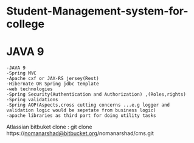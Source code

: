 # Student-Management-system-for-college

# JAVA 9
```
-JAVA 9
-Spring MVC
-Apache cxf or JAX-RS jersey(Rest)
-Hibernate OR Spring jdbc template
-web technologies
-Spring Security(Authentication and Authorization) ,(Roles,rights)
-Spring validations
-Spring AOP(Aspects,cross cutting concerns ...e.g logger and validation logic would be sepetate from business logic)
-apache libraries as third part for doing utility tasks
```

Atlassian bitbuket  clone : git clone https://nomanarshad@bitbucket.org/nomanarshad/cms.git
